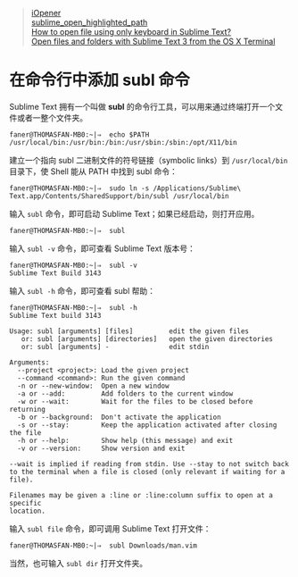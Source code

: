 > [iOpener](https://github.com/rosshemsley/iOpener)  
> [sublime_open_highlighted_path](https://github.com/sligodave/sublime_open_highlighted_path)  
> [How to open file using only keyboard in Sublime Text?](https://superuser.com/questions/467693/how-to-open-file-using-only-keyboard-in-sublime-text)  
> [Open files and folders with Sublime Text 3 from the OS X Terminal](http://envyandroid.com/sublime-text-open-files-from-terminal/)  

# 在命令行中添加 subl 命令

Sublime Text 拥有一个叫做 **subl** 的命令行工具，可以用来通过终端打开一个文件或者一整个文件夹。

```Shell
faner@THOMASFAN-MB0:~|⇒  echo $PATH
/usr/local/bin:/usr/bin:/bin:/usr/sbin:/sbin:/opt/X11/bin
```

建立一个指向 subl 二进制文件的符号链接（symbolic links）到 `/usr/local/bin` 目录下，使 Shell 能从 PATH 中找到 subl 命令：

```Shell
faner@THOMASFAN-MB0:~|⇒  sudo ln -s /Applications/Sublime\ Text.app/Contents/SharedSupport/bin/subl /usr/local/bin
```

输入 `subl` 命令，即可启动 Sublime Text；如果已经启动，则打开应用。

```Shell
faner@THOMASFAN-MB0:~|⇒  subl
```

输入 `subl -v` 命令，即可查看 Sublime Text 版本号：

```Shell
faner@THOMASFAN-MB0:~|⇒  subl -v
Sublime Text Build 3143
```

输入 `subl -h` 命令，即可查看 subl 帮助：

```Shell
faner@THOMASFAN-MB0:~|⇒  subl -h
Sublime Text build 3143

Usage: subl [arguments] [files]         edit the given files
   or: subl [arguments] [directories]   open the given directories
   or: subl [arguments] -               edit stdin

Arguments:
  --project <project>: Load the given project
  --command <command>: Run the given command
  -n or --new-window:  Open a new window
  -a or --add:         Add folders to the current window
  -w or --wait:        Wait for the files to be closed before returning
  -b or --background:  Don't activate the application
  -s or --stay:        Keep the application activated after closing the file
  -h or --help:        Show help (this message) and exit
  -v or --version:     Show version and exit

--wait is implied if reading from stdin. Use --stay to not switch back
to the terminal when a file is closed (only relevant if waiting for a file).

Filenames may be given a :line or :line:column suffix to open at a specific
location.
```

输入 `subl file` 命令，即可调用 Sublime Text 打开文件：

```Shell
faner@THOMASFAN-MB0:~|⇒  subl Downloads/man.vim                      
```

当然，也可输入 `subl dir` 打开文件夹。

